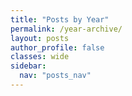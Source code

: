 ```yaml
---
title: "Posts by Year"
permalink: /year-archive/
layout: posts
author_profile: false
classes: wide
sidebar:
  nav: "posts_nav"
---
```

